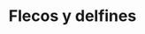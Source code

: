 ---
title: Flecos y delfines
date: 
draft: false

# descripcion
description : Flecos y delfines

materials: Plata 925

color: Plateado

dimensions: 5cm

code: 01-01-0040

type: "Aros"

categories: []

# Images
# first image will be shown in the product page
images:
  # - image: "images/path_to_image"
  # La ubicacion de las imagenes es imagenes/Aros/Aros.Colgantes/01-01-0040-flecos-y-delfines
  - image: "./images/aros/colgantes/01-01-0040-flecos-y-delfines_a.jpeg"
  - image: "./images/aros/colgantes/01-01-0040-flecos-y-delfines_b.jpeg"
---
